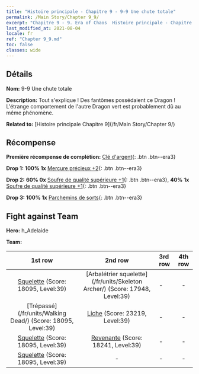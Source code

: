 ```yaml
---
title: "Histoire principale - Chapitre 9 - 9-9 Une chute totale"
permalink: /Main Story/Chapter 9_9/
excerpt: "Chapitre 9 - 9. Era of Chaos  Histoire principale - Chapitre 9_9. 9-9 Une chute totale"
last_modified_at: 2021-08-04
locale: fr
ref: "Chapter 9_9.md"
toc: false
classes: wide
---
```


## Détails

 **Nom:** 9-9 Une chute totale

 **Description:** Tout s'explique ! Des fantômes possédaient ce Dragon ! L'étrange comportement de l'autre Dragon vert est probablement dû au même phénomène.

 **Related to:** [Histoire principale Chapitre 9](/fr/Main Story/Chapter 9/)

## Récompense

 **Première récompense de complétion:** [Clé d'argent](/ItemsFR/con_693/){: .btn .btn--era3}

 **Drop 1:** **100% 1x** [Mercure précieux +2](/ItemsFR/mat_28/){: .btn .btn--era3}

 **Drop 2:** **60% 0x** [Soufre de qualité supérieure +1](/ItemsFR/mat_22/){: .btn .btn--era3}, **40% 1x** [Soufre de qualité supérieure +1](/ItemsFR/mat_22/){: .btn .btn--era3}

 **Drop 3:** **100% 1x** [Parchemins de sorts](/ItemsFR/con_694/){: .btn .btn--era3}


## Fight against Team
 **Hero:** h_Adelaide

 **Team:**


  | 1st row | 2nd row | 3rd row | 4th row |
  |:----:|:----:|:----|:----:|
  | [Squelette](/fr/units/Skeleton/) (Score: 18095, Level:39)  | [Arbalétrier squelette](/fr/units/Skeleton Archer/) (Score: 17948, Level:39)  | - | - |
  | [Trépassé](/fr/units/Walking Dead/) (Score: 18095, Level:39)  | [Liche](/fr/units/Lich/) (Score: 23219, Level:39)  | - | - |
  | [Squelette](/fr/units/Skeleton/) (Score: 18095, Level:39)  | [Revenante](/fr/units/Wight/) (Score: 18241, Level:39)  | - | - |
  | [Squelette](/fr/units/Skeleton/) (Score: 18095, Level:39)  | - | - | - |


